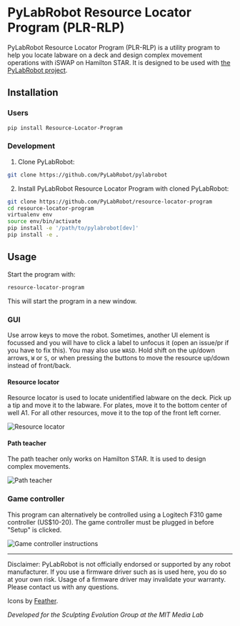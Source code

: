 # PyLabRobot Resource Locator Program (PLR-RLP)

PyLabRobot Resource Locator Program (PLR-RLP) is a utility program to help you locate labware on a deck and design complex movement operations with iSWAP on Hamilton STAR. It is designed to be used with [the PyLabRobot project](https://github.com/pylabrobot/pylabrobot).

## Installation

### Users

```sh
pip install Resource-Locator-Program
```

### Development

1. Clone PyLabRobot:

```sh
git clone https://github.com/PyLabRobot/pylabrobot
```

2. Install PyLabRobot Resource Locator Program with cloned PyLabRobot:

```sh
git clone https://github.com/PyLabRobot/resource-locator-program
cd resource-locator-program
virtualenv env
source env/bin/activate
pip install -e '/path/to/pylabrobot[dev]'
pip install -e .
```

## Usage

Start the program with:

```sh
resource-locator-program
```

This will start the program in a new window.

### GUI

Use arrow keys to move the robot. Sometimes, another UI element is focussed and you will have to click a label to unfocus it (open an issue/pr if you have to fix this). You may also use `WASD`. Hold shift on the up/down arrows, `W` or `S`, or when pressing the buttons to move the resource up/down instead of front/back.

#### Resource locator

Resource locator is used to locate unidentified labware on the deck. Pick up a tip and move it to the labware. For plates, move it to the bottom center of well A1. For all other resources, move it to the top of the front left corner.

![Resource locator](./.github/resource-locator.png)

#### Path teacher

The path teacher only works on Hamilton STAR. It is used to design complex movements.

![Path teacher](./.github/path-teacher.png)

### Game controller

This program can alternatively be controlled using a Logitech F310 game controller (US$10-20). The game controller must be plugged in before "Setup" is clicked.

![Game controller instructions](./.github/plr-rlp-controller.jpg)

---

Disclaimer: PyLabRobot is not officially endorsed or supported by any robot manufacturer. If you use a firmware driver such as is used here, you do so at your own risk. Usage of a firmware driver may invalidate your warranty. Please contact us with any questions.

Icons by [Feather](https://feathericons.com/).

_Developed for the Sculpting Evolution Group at the MIT Media Lab_
